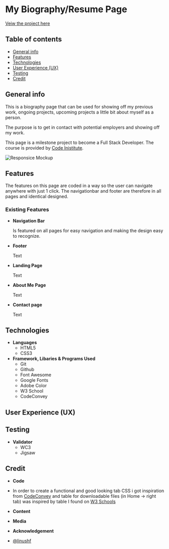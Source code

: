 # My Biography/Resume Page

[Veiw the project here](https://linushf.github.io/bio-resume/)

## Table of contents
* [General info](#general-info)
* [Features](#features)
* [Technologies](#technologies)
* [User Experience (UX)](#user-experience)
* [Testing](#testing)
* [Credit](#credit)


## General info

This is a biography page that can be used for showing off my previous work, ongoing projects, upcoming projects a little bit about myself as a person.

The purpose is to get in contact with potential employers and showing off my work. 

This page is a milestone project to become a Full Stack Developer. The course is provided by [Code Inistitute](https://codeinstitute.net/).

![Responsice Mockup]()

## Features
The features on this page are coded in a way so the user can navigate anywhere with just 1 click. The navigationbar and footer are therefore in all pages and identical designed.
### Existing Features

- __Navigation Bar__

    Is featured on all pages for easy navigation and making the design easy to recognize.
- __Footer__

    Text
- __Landing Page__

    Text
- __About Me Page__

    Text
- __Contact page__

    Text


## Technologies
- __Languages__
    - HTML5
    - CSS3
- __Framework, Libaries & Programs Used__
    - Git
    - Github
    - Font Awesome
    - Google Fonts
    - Adobe Color
    - W3 School
    - CodeConvey

## User Experience (UX)

## Testing
- __Validator__
    - WC3
    - Jigsaw

## Credit
- __Code__
- In order to create a functional and good looking tab CSS i got inspiration from [CodeConvey](https://codeconvey.com/animated-content-tabs-with-css3/) and table for downloadable files (in Home -> right tab) was inspired by table I found on [W3 Schools](https://www.w3schools.com/html/tryit.asp?filename=tryhtml_table_intro)
- __Content__
- __Media__
- __Acknowledgement__

- [@linushf](https://www.github.com/linushf)